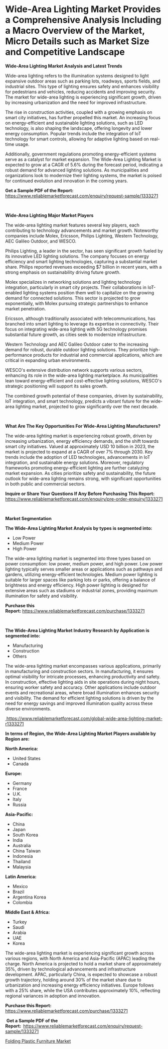 <p><h1>Wide-Area Lighting Market Provides a Comprehensive Analysis Including a Macro Overview of the Market, Micro Details such as Market Size and Competitive Landscape</h1></p><p><strong>Wide-Area Lighting Market Analysis and Latest Trends</strong></p>
<p><p>Wide-area lighting refers to the illumination systems designed to light expansive outdoor areas such as parking lots, roadways, sports fields, and industrial sites. This type of lighting ensures safety and enhances visibility for pedestrians and vehicles, reducing accidents and improving security. The market for wide-area lighting is experiencing significant growth, driven by increasing urbanization and the need for improved infrastructure. </p><p>The rise in construction activities, coupled with a growing emphasis on smart city initiatives, has further propelled this market. An increasing focus on energy-efficient and sustainable lighting solutions, such as LED technology, is also shaping the landscape, offering longevity and lower energy consumption. Popular trends include the integration of IoT technology for smart controls, allowing for adaptive lighting based on real-time usage. </p><p>Additionally, government regulations promoting energy-efficient systems serve as a catalyst for market expansion. The Wide-Area Lighting Market is expected to grow at a CAGR of 5.6% during the forecast period, indicating a robust demand for advanced lighting solutions. As municipalities and organizations look to modernize their lighting systems, the market is poised for continued evolution and innovation in the coming years.</p></p>
<p><strong>Get a Sample PDF of the Report:&nbsp;</strong> <a href="https://www.reliablemarketforecast.com/enquiry/request-sample/1333271?utm_campaign=3570&utm_medium=2&utm_source=Github&utm_content=ia&utm_term=24032025&utm_id=wide-area-lighting">https://www.reliablemarketforecast.com/enquiry/request-sample/1333271</a></p>
<p>&nbsp;</p>
<p><strong>Wide-Area Lighting Major Market Players</strong></p>
<p><p>The wide-area lighting market features several key players, each contributing to technology advancements and market growth. Noteworthy companies include Molex, Ericsson, Philips Lighting, Western Technology, AEC Galileo Outdoor, and WESCO.</p><p>Philips Lighting, a leader in the sector, has seen significant growth fueled by its innovative LED lighting solutions. The company focuses on energy efficiency and smart lighting technologies, capturing a substantial market share. Philips reported revenues exceeding $7 billion in recent years, with a strong emphasis on sustainability driving future growth.</p><p>Molex specializes in networking solutions and lighting technology integration, particularly in smart city projects. Their collaborations in IoT-enabled lighting systems position them well to capitalize on the growing demand for connected solutions. This sector is projected to grow exponentially, with Molex pursuing strategic partnerships to enhance market penetration.</p><p>Ericsson, although traditionally associated with telecommunications, has branched into smart lighting to leverage its expertise in connectivity. Their focus on integrating wide-area lighting with 5G technology promises substantial future growth, as cities seek to modernize infrastructure.</p><p>Western Technology and AEC Galileo Outdoor cater to the increasing demand for robust, durable outdoor lighting solutions. They prioritize high-performance products for industrial and commercial applications, which are critical in expanding urban environments.</p><p>WESCO's extensive distribution network supports various sectors, enhancing its role in the wide-area lighting marketplace. As municipalities lean toward energy-efficient and cost-effective lighting solutions, WESCO's strategic positioning will support its sales growth.</p><p>The combined growth potential of these companies, driven by sustainability, IoT integration, and smart technology, predicts a vibrant future for the wide-area lighting market, projected to grow significantly over the next decade.</p></p>
<p>&nbsp;</p>
<p><strong>What Are The Key Opportunities For Wide-Area Lighting Manufacturers?</strong></p>
<p><p>The wide-area lighting market is experiencing robust growth, driven by increasing urbanization, energy efficiency demands, and the shift towards smart city initiatives. Valued at approximately USD 10 billion in 2023, the market is projected to expand at a CAGR of over 7% through 2030. Key trends include the adoption of LED technologies, advancements in IoT integration, and sustainable energy solutions. Moreover, regulatory frameworks promoting energy-efficient lighting are further catalyzing market expansion. As cities prioritize safety and sustainability, the future outlook for wide-area lighting remains strong, with significant opportunities in both public and commercial sectors.</p></p>
<p><strong>Inquire or Share Your Questions If Any Before Purchasing This Report:</strong> <a href="https://www.reliablemarketforecast.com/enquiry/pre-order-enquiry/1333271?utm_campaign=3570&utm_medium=2&utm_source=Github&utm_content=ia&utm_term=24032025&utm_id=wide-area-lighting">https://www.reliablemarketforecast.com/enquiry/pre-order-enquiry/1333271</a></p>
<p>&nbsp;</p>
<p><strong>Market Segmentation</strong></p>
<p><strong>The Wide-Area Lighting Market Analysis by types is segmented into:</strong></p>
<p><ul><li>Low Power</li><li>Medium Power</li><li>High Power</li></ul></p>
<p><p>The wide-area lighting market is segmented into three types based on power consumption: low power, medium power, and high power. Low power lighting typically serves smaller areas or applications such as pathways and gardens, utilizing energy-efficient technologies. Medium power lighting is suitable for larger spaces like parking lots or parks, offering a balance of brightness and energy efficiency. High power lighting is designed for extensive areas such as stadiums or industrial zones, providing maximum illumination for safety and visibility.</p></p>
<p><strong>Purchase this Report:&nbsp;</strong><a href="https://www.reliablemarketforecast.com/purchase/1333271?utm_campaign=3570&utm_medium=2&utm_source=Github&utm_content=ia&utm_term=24032025&utm_id=wide-area-lighting">https://www.reliablemarketforecast.com/purchase/1333271</a></p>
<p>&nbsp;</p>
<p><strong>The Wide-Area Lighting Market Industry Research by Application is segmented into:</strong></p>
<p><ul><li>Manufacturing</li><li>Construction</li><li>Others</li></ul></p>
<p><p>The wide-area lighting market encompasses various applications, primarily in manufacturing and construction sectors. In manufacturing, it ensures optimal visibility for intricate processes, enhancing productivity and safety. In construction, effective lighting aids in site operations during night hours, ensuring worker safety and accuracy. Other applications include outdoor events and recreational areas, where broad illumination enhances security and visibility. The demand for efficient lighting solutions is driven by the need for energy savings and improved illumination quality across these diverse environments.</p></p>
<p><a href="https://www.reliablemarketforecast.com/global-wide-area-lighting-market-r1333271?utm_campaign=3570&utm_medium=2&utm_source=Github&utm_content=ia&utm_term=24032025&utm_id=wide-area-lighting">&nbsp;https://www.reliablemarketforecast.com/global-wide-area-lighting-market-r1333271</a></p>
<p><strong>In terms of Region, the Wide-Area Lighting Market Players available by Region are:</strong></p>
<p>
    <p> <strong> North America: </strong>
        <ul>
            <li>United States</li>
            <li>Canada</li>
        </ul>
        </p> 
    <p> <strong> Europe: </strong>
        <ul>
            <li>Germany</li>
            <li>France</li>
            <li>U.K.</li>
            <li>Italy</li>
            <li>Russia</li>
        </ul>
        </p> 
    <p> <strong> Asia-Pacific: </strong>
        <ul>
            <li>China</li>
            <li>Japan</li>
            <li>South Korea</li>
            <li>India</li>
            <li>Australia</li>
            <li>China Taiwan</li>
            <li>Indonesia</li>
            <li>Thailand</li>
            <li>Malaysia</li>
        </ul>
        </p> 
    <p> <strong> Latin America: </strong>
        <ul>
            <li>Mexico</li>
            <li>Brazil</li>
            <li>Argentina Korea</li>
            <li>Colombia</li>
        </ul>
        </p> 
    <p> <strong> Middle East & Africa: </strong>
        <ul>
            <li>Turkey</li>
            <li>Saudi</li>
            <li>Arabia</li>
            <li>UAE</li>
            <li>Korea</li>
        </ul>
    </p>
    </p>
<p><p>The wide-area lighting market is experiencing significant growth across various regions, with North America and Asia-Pacific (APAC) leading the charge. North America is projected to hold a market share of approximately 35%, driven by technological advancements and infrastructure development. APAC, particularly China, is expected to showcase a robust growth trajectory, holding around 30% of the market share due to urbanization and increasing energy efficiency initiatives. Europe follows with a 25% share, while the USA contributes approximately 10%, reflecting regional variances in adoption and innovation.</p></p>
<p><strong>Purchase this Report: </strong><a href="https://www.reliablemarketforecast.com/purchase/1333271?utm_campaign=3570&utm_medium=2&utm_source=Github&utm_content=ia&utm_term=24032025&utm_id=wide-area-lighting">https://www.reliablemarketforecast.com/purchase/1333271</a></p>
<p>&nbsp;<strong>Get a Sample PDF of the Report:&nbsp;&nbsp;</strong><a href="https://www.reliablemarketforecast.com/enquiry/request-sample/1333271?utm_campaign=3570&utm_medium=2&utm_source=Github&utm_content=ia&utm_term=24032025&utm_id=wide-area-lighting">https://www.reliablemarketforecast.com/enquiry/request-sample/1333271</a></p>
<p><strong></strong></p>
<p><p><a href="https://github.com/iyachikareva/Market-Research-Report-List-1/blob/main/folding-plastic-furniture-market.md?utm_campaign=3570&utm_medium=2&utm_source=Github&utm_content=ia&utm_term=24032025&utm_id=wide-area-lighting">Folding Plastic Furniture Market</a></p></p>